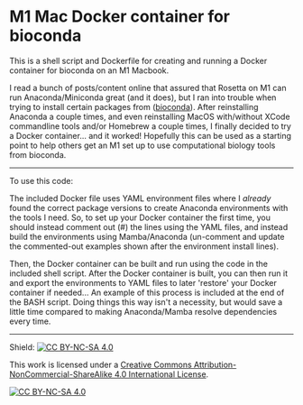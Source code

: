 # M1 Mac Docker container for bioconda

This is a shell script and Dockerfile for creating and running a Docker container for bioconda on an M1 Macbook.

I read a bunch of posts/content online that assured that Rosetta on M1 can run Anaconda/Miniconda great (and it does), but I ran into trouble when trying to install certain packages from ([bioconda](https://bioconda.github.io)).  After reinstalling Anaconda a couple times, and even reinstalling MacOS with/without XCode commandline tools and/or Homebrew a couple times, I finally decided to try a Docker container... and it worked!  Hopefully this can be used as a starting point to help others get an M1 set up to use computational biology tools from bioconda.

---------------------------------------------------------------------------------------------------

To use this code:

The included Docker file uses YAML environment files where I *already* found the correct package versions to create Anaconda environments with the tools I need.  So, to set up your Docker container the first time, you should instead comment out (#) the lines using the YAML files, and instead build the environments using Mamba/Anaconda (un-comment and update the commented-out examples shown after the environment install lines).  

Then, the Docker container can be built and run using the code in the included shell script.  After the Docker container is built, you can then run it and export the environments to YAML files to later 'restore' your Docker container if needed...  An example of this process is included at the end of the BASH script.  Doing things this way isn't a necessity, but would save a little time compared to making Anaconda/Mamba resolve dependencies every time.

---------------------------------------------------------------------------------------------------

Shield: [![CC BY-NC-SA 4.0][cc-by-nc-sa-shield]][cc-by-nc-sa]

This work is licensed under a
[Creative Commons Attribution-NonCommercial-ShareAlike 4.0 International License][cc-by-nc-sa].

[![CC BY-NC-SA 4.0][cc-by-nc-sa-image]][cc-by-nc-sa]

[cc-by-nc-sa]: http://creativecommons.org/licenses/by-nc-sa/4.0/
[cc-by-nc-sa-image]: https://licensebuttons.net/l/by-nc-sa/4.0/88x31.png
[cc-by-nc-sa-shield]: https://img.shields.io/badge/License-CC%20BY--NC--SA%204.0-lightgrey.svg
